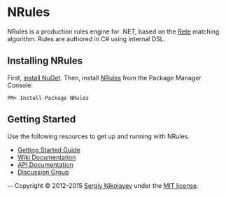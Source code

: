 # NRules
NRules is a production rules engine for .NET, based on the [Rete](http://www.wikipedia.org/wiki/Rete_algorithm) matching algorithm. Rules are authored in C# using internal DSL.

## Installing NRules
First, [install NuGet](http://docs.nuget.org/docs/start-here/installing-nuget). Then, install [NRules](https://www.nuget.org/packages/NRules) from the Package Manager Console:

    PM> Install-Package NRules

## Getting Started
Use the following resources to get up and running with NRules.

- [Getting Started Guide](https://github.com/NRules/NRules/wiki/Getting-Started)
- [Wiki Documentation](https://github.com/NRules/NRules/wiki)
- [API Documentation](http://nrules.net/api/index.html)
- [Discussion Group](http://groups.google.com/group/nrules-users)

--
Copyright &copy; 2012-2015 [Sergiy Nikolayev](http://sergiynikolayev.com) under the [MIT license](LICENSE.txt).
